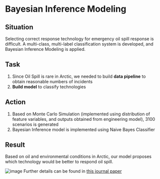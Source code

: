 # Bayesian Inference Modeling
## Situation
Selecting correct response technology for emergency oil spill response is difficult. 
A multi-class, multi-label classification system is developed, and Bayesian Inference Modeling is applied.

## Task
1. Since Oil Spill is rare in Arctic, we needed to build **data pipeline** to obtain reasonable numbers of incidents
2. **Build model** to classify technologies


## Action
1. Based on Monte Carlo Simulation (implemented using distribution of feature variables, and outputs obtained from engineering model), 3100 scenarios is generated
2. Bayesian Inference model is implemented using Naive Bayes Classifier


## Result 
Based on oil and environmental conditions in Arctic, our model proposes which technology would be better to respond oil spill.

![image](https://user-images.githubusercontent.com/19787712/220946219-a9e7b486-3a50-491f-8182-92630f2b04d9.png)
Further details can be found in [this journal paper]([url](https://doi.org/10.1016/j.marpolbul.2022.114203))

